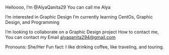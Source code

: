 Helloooo, I’m @AlyaQanita29
You can call me Alya
 
I’m interested in Graphic Design
I’m currently learning CentOs, Graphic Design, and Programming

I’m looking to collaborate on a Graphic Design project
How to contact me, You can contact my Email alyaqanita294@gmail.com

Pronouns: She/Her
Fun fact: I like drinking coffee, like traveling, and touring.

